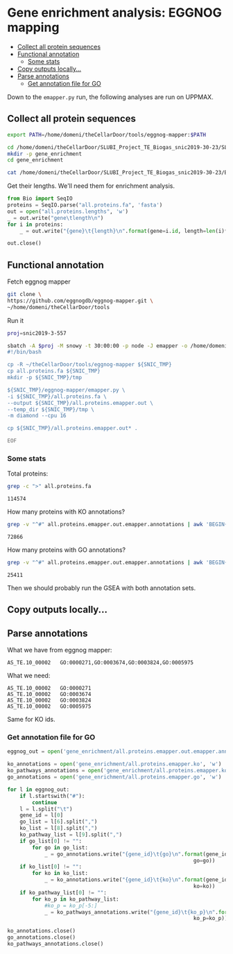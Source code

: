# Gene enrichment analysis: EGGNOG mapping

<!-- TOC START min:2 max:5 link:true asterisk:false update:true -->
- [Collect all protein sequences](#collect-all-protein-sequences)
- [Functional annotation](#functional-annotation)
    - [Some stats](#some-stats)
- [Copy outputs locally...](#copy-outputs-locally)
- [Parse annotations](#parse-annotations)
    - [Get annotation file for GO](#get-annotation-file-for-go)
<!-- TOC END -->

Down to the `emapper.py` run, the following analyses are run on UPPMAX.

## Collect all protein sequences

```bash
export PATH=/home/domeni/theCellarDoor/tools/eggnog-mapper:$PATH

cd /home/domeni/theCellarDoor/SLUBI_Project_TE_Biogas_snic2019-30-23/SLUBI_analyses
mkdir -p gene_enrichment
cd gene_enrichment

cat /home/domeni/theCellarDoor/SLUBI_Project_TE_Biogas_snic2019-30-23/Binning/Bins/*/*.faa > all.proteins.fa
```

Get their lengths. We'll need them for enrichment analysis.

```python
from Bio import SeqIO
proteins = SeqIO.parse("all.proteins.fa", 'fasta')
out = open("all.proteins.lengths", 'w')
_ = out.write("gene\tlength\n")
for i in proteins:
    _ = out.write("{gene}\t{length}\n".format(gene=i.id, length=len(i)*3))

out.close()
```

## Functional annotation

Fetch eggnog mapper

```bash
git clone \
https://github.com/eggnogdb/eggnog-mapper.git \
~/home/domeni/theCellarDoor/tools
```

Run it

```bash
proj=snic2019-3-557

sbatch -A $proj -M snowy -t 30:00:00 -p node -J emapper -o /home/domeni/theCellarDoor/SLUBI_Project_TE_Biogas_snic2019-30-23/SLUBI_analyses/logs/emapper.log<<'EOF'
#!/bin/bash

cp -R ~/theCellarDoor/tools/eggnog-mapper ${SNIC_TMP}
cp all.proteins.fa ${SNIC_TMP}
mkdir -p ${SNIC_TMP}/tmp

${SNIC_TMP}/eggnog-mapper/emapper.py \
-i ${SNIC_TMP}/all.proteins.fa \
--output ${SNIC_TMP}/all.proteins.emapper.out \
--temp_dir ${SNIC_TMP}/tmp \
-m diamond --cpu 16

cp ${SNIC_TMP}/all.proteins.emapper.out* .

EOF
```

### Some stats

Total proteins:

```bash
grep -c ">" all.proteins.fa
```

```
114574
```

How many proteins with KO annotations?

```bash
grep -v "^#" all.proteins.emapper.out.emapper.annotations | awk 'BEGIN{FS="\t"}{print $1, $7, $9}' | grep -c ko
```

```
72866
```

How many proteins with GO annotations?

```bash
grep -v "^#" all.proteins.emapper.out.emapper.annotations | awk 'BEGIN{FS="\t"}{print $1, $7, $9}' | grep -c GO
```

```
25411
```

Then we should probably run the GSEA with both annotation sets.

## Copy outputs locally...

## Parse annotations

What we have from eggnog mapper:

```
AS_TE.10_00002   GO:0000271,GO:0003674,GO:0003824,GO:0005975
```

What we need:

```
AS_TE.10_00002   GO:0000271
AS_TE.10_00002   GO:0003674
AS_TE.10_00002   GO:0003824
AS_TE.10_00002   GO:0005975
```

Same for KO ids.

### Get annotation file for GO

```python
eggnog_out = open('gene_enrichment/all.proteins.emapper.out.emapper.annotations', 'r')

ko_annotations = open('gene_enrichment/all.proteins.emapper.ko', 'w')
ko_pathways_annotations = open('gene_enrichment/all.proteins.emapper.ko.pathways', 'w')
go_annotations = open('gene_enrichment/all.proteins.emapper.go', 'w')

for l in eggnog_out:
    if l.startswith("#"):
        continue
    l = l.split("\t")
    gene_id = l[0]
    go_list = l[6].split(",")
    ko_list = l[8].split(",")
    ko_pathway_list = l[9].split(",")
    if go_list[0] != "":
        for go in go_list:
            _ = go_annotations.write("{gene_id}\t{go}\n".format(gene_id=gene_id,
                                                            go=go))
    if ko_list[0] != "":
        for ko in ko_list:
            _ = ko_annotations.write("{gene_id}\t{ko}\n".format(gene_id=gene_id,
                                                            ko=ko))
    if ko_pathway_list[0] != "":
        for ko_p in ko_pathway_list:
            #ko_p = ko_p[-5:]
            _ = ko_pathways_annotations.write("{gene_id}\t{ko_p}\n".format(gene_id=gene_id,
                                                            ko_p=ko_p))

ko_annotations.close()
go_annotations.close()
ko_pathways_annotations.close()
```
